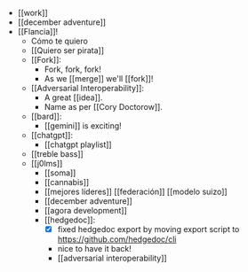 - [[work]]
- [[december adventure]]
- [[Flancia]]!
  - Cómo te quiero
  - [[Quiero ser pirata]]
  - [[Fork]]:
    - Fork, fork, fork!
    - As we [[merge]] we'll [[fork]]!
  - [[Adversarial Interoperability]]:
    - A great [[idea]].
    - Name as per [[Cory Doctorow]].
  - [[bard]]:
    - [[gemini]] is exciting!
  - [[chatgpt]]:
    - [[chatgpt playlist]]
  - [[treble bass]]
  - [[j0lms]]
    - [[soma]]
    - [[cannabis]]
    - [[mejores líderes]] [[federación]] [[modelo suizo]]
    - [[december adventure]]
    - [[agora development]]
    - [[hedgedoc]]:
      - [x] fixed hedgedoc export by moving export script to https://github.com/hedgedoc/cli
      - nice to have it back!
      - [[adversarial interoperability]]
